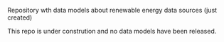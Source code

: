 Repository wth data models about renewable energy data sources
(just created)

This repo is under constrution and no data models have been released.
